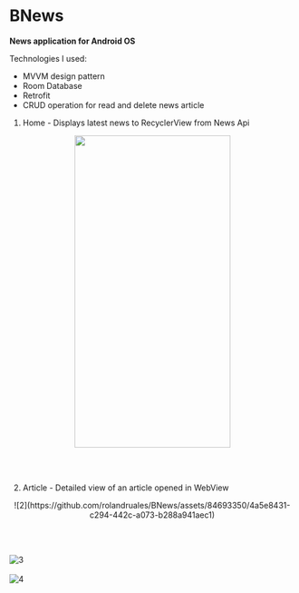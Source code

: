 # BNews #
__News application for Android OS__

Technologies I used:
* MVVM design pattern
* Room Database
* Retrofit
* CRUD operation for read and delete news article

1. Home - Displays latest news to RecyclerView from News Api
<p align="center">
<img src ="https://github.com/rolandruales/BNews/assets/84693350/7b1d13f3-a5c1-47f6-9819-f5b196f57686.jpg" width="275" height="550">
</p>

<br>
<br>

2. Article - Detailed view of an article opened in WebView
<p align="center">
![2](https://github.com/rolandruales/BNews/assets/84693350/4a5e8431-c294-442c-a073-b288a941aec1)
</p>

<br>
<br>

![3](https://github.com/rolandruales/BNews/assets/84693350/47fe2b82-1897-4ec5-8a7d-bf205cbcdeee)
<br>
<br>
![4](https://github.com/rolandruales/BNews/assets/84693350/a58853c3-bce6-4eda-8e37-9fce1cbef929)
